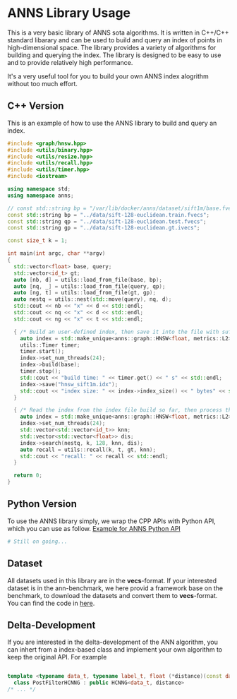 # ANNS Library Usage

This is a very basic library of ANNS sota algorithms. It is written in C++/C++ standard libarary and can be used to build and query an index of points in high-dimensional space. The library provides a variety of algorithms for building and querying the index. The library is designed to be easy to use and to provide relatively high performance.

It's a very useful tool for you to build your own ANNS index alogrithm without too much effort.

## C++ Version

This is an example of how to use the ANNS library to build and query an index.

```c++
#include <graph/hnsw.hpp>
#include <utils/binary.hpp>
#include <utils/resize.hpp>
#include <utils/recall.hpp>
#include <utils/timer.hpp>
#include <iostream>

using namespace std;
using namespace anns;

// const std::string bp = "/var/lib/docker/anns/dataset/sift1m/base.fvecs";
const std::string bp = "../data/sift-128-euclidean.train.fvecs";
const std::string qp = "../data/sift-128-euclidean.test.fvecs";
const std::string gp = "../data/sift-128-euclidean.gt.ivecs";

const size_t k = 1;

int main(int argc, char **argv)
{
  std::vector<float> base, query;
  std::vector<id_t> gt;
  auto [nb, d] = utils::load_from_file(base, bp);
  auto [nq, _] = utils::load_from_file(query, qp);
  auto [ng, t] = utils::load_from_file(gt, gp);
  auto nestq = utils::nest(std::move(query), nq, d);
  std::cout << nb << "x" << d << std::endl;
  std::cout << nq << "x" << d << std::endl;
  std::cout << ng << "x" << t << std::endl;

  { /* Build an user-defined index, then save it into the file with suffix '.idx'. */
    auto index = std::make_unique<anns::graph::HNSW<float, metrics::L2>> (d, 16, 500);
    utils::Timer timer;
    timer.start();
    index->set_num_threads(24);
    index->build(base);
    timer.stop();
    std::cout << "build time: " << timer.get() << " s" << std::endl;
    index->save("hnsw_sift1m.idx");
    std::cout << "index size: " << index->index_size() << " bytes" << std::endl;
  }

  { /* Read the index from the index file build so far, then process the k-ANNS task */
    auto index = std::make_unique<anns::graph::HNSW<float, metrics::L2>> (base, "hnsw_sift1m.idx");
    index->set_num_threads(24);
    std::vector<std::vector<id_t>> knn;
    std::vector<std::vector<float>> dis;
    index->search(nestq, k, 128, knn, dis);
    auto recall = utils::recall(k, t, gt, knn);
    std::cout << "recall: " << recall << std::endl;
  }

  return 0;
}
```

## Python Version

To use the ANNS library simply, we wrap the CPP APIs with Python API, which you can use as follow. [Example for ANNS Python API](test_anns.ipynb)

```python
# Still on going...
```

## Dataset 

All datasets used in this library are in the **vecs**-format. If your interested dataset is in the ann-benchmark, we here provid a framework base on the benchmark, to download the datasets and convert them to **vecs**-format. You can find the code in [here](https://github.com/PUITAR/ANNS-DATA.git).

## Delta-Development

If you are interested in the delta-development of the ANN algorithm, you can inhert from a index-based class and implement your own algorithm to keep the original API. For example

```c++

template <typename data_t, typename label_t, float (*distance)(const data_t *, const data_t *, size_t)>
  class PostFilterHCNNG : public HCNNG<data_t, distance>
/* ... */
```
